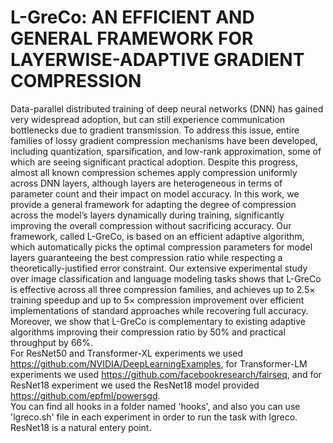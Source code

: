 # L-GreCo: AN EFFICIENT AND GENERAL FRAMEWORK FOR LAYERWISE-ADAPTIVE GRADIENT COMPRESSION
Data-parallel distributed training of deep neural networks (DNN) has gained very widespread adoption, but
can still experience communication bottlenecks due to gradient transmission. To address this issue, entire
families of lossy gradient compression mechanisms have been developed, including quantization, sparsification,
and low-rank approximation, some of which are seeing significant practical adoption. Despite this progress,
almost all known compression schemes apply compression uniformly across DNN layers, although layers are
heterogeneous in terms of parameter count and their impact on model accuracy. In this work, we provide
a general framework for adapting the degree of compression across the model’s layers dynamically during
training, significantly improving the overall compression without sacrificing accuracy. Our framework, called
L-GreCo, is based on an efficient adaptive algorithm, which automatically picks the optimal compression
parameters for model layers guaranteeing the best compression ratio while respecting a theoretically-justified
error constraint. Our extensive experimental study over image classification and language modeling tasks shows
that L-GreCo is effective across all three compression families, and achieves up to 2.5× training speedup and
up to 5× compression improvement over efficient implementations of standard approaches while recovering
full accuracy. Moreover, we show that L-GreCo is complementary to existing adaptive algorithms improving
their compression ratio by 50% and practical throughput by 66%. <br />
For ResNet50 and Transformer-XL experiments we used https://github.com/NVIDIA/DeepLearningExamples, for Transformer-LM experiments we used https://github.com/facebookresearch/fairseq, and for ResNet18 experiment we used the ResNet18 model provided https://github.com/epfml/powersgd. <br />
You can find all hooks in a folder named 'hooks', and also you can use 'lgreco.sh' file in each experiment in order to run the task with lgreco. ResNet18 is a natural entery point.
